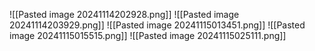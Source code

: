 ![[Pasted image 20241114202928.png]]
![[Pasted image 20241114203929.png]]
![[Pasted image 20241115013451.png]]
![[Pasted image 20241115015515.png]]
![[Pasted image 20241115025111.png]]

